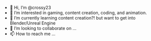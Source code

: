 - 👋 Hi, I’m @crossy23
- 👀 I’m interested in gaming, content creation, coding, and animation.
- 🌱 I’m currently learning content creation?! but want to get into Blender/Unreal Engine
- 💞️ I’m looking to collaborate on ...
- 📫 How to reach me ...

<!---
crossy23/crossy23 is a ✨ special ✨ repository because its `README.md` (this file) appears on your GitHub profile.
You can click the Preview link to take a look at your changes.
--->
